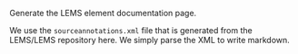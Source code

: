 Generate the LEMS element documentation page.

We use the `sourceannotations.xml` file that is generated from the LEMS/LEMS repository here.
We simply parse the XML to write markdown.

